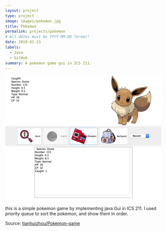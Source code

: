 ```yaml
---
layout: project
type: project
image: images/pokemon.jpg
title: Pokemon
permalink: projects/pokemon
# All dates must be YYYY-MM-DD format!
date: 2019-01-23
labels:
  - Java
  - GitHub
summary: A pokemon game gui in ICS 211.
---
```


<img class="ui medium floated rounded image" src="../images/poke1.png">

this is a simple pokemon game by implementing java Gui in ICS 211. I used priority queue to sort the pokemon, and show them in order. 

 
 
Source: <a href="https://github.com/tianhuizhou/Pokemon-game"><i class="large github icon"></i>tianhuizhou/Pokemon-game</a>
